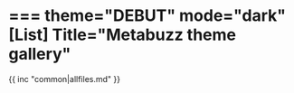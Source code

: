 ===
theme="DEBUT"
mode="dark"
[List]
Title="Metabuzz theme gallery"
===

{{ inc "common|allfiles.md" }}


